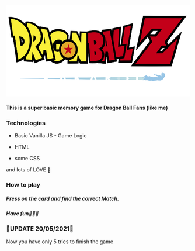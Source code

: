 <img src="./images/title.png" width="550" height="250" />

#### This is a super basic memory game for Dragon Ball Fans (like me)

### Technologies

- Basic Vanilla JS - Game Logic

- HTML

- some CSS

and lots of LOVE 💙

### How to play

##### Press on the card and find the correct Match.

##### Have fun✌🏻🌈

### 🛑UPDATE 20/05/2021🛑
 Now you have only 5 tries to finish the game
